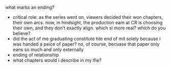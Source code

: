 what marks an ending?



- critical role: as the series went on, viewers decided their won chapters, their own arcs. now, in hindsight, the production eam at CR is choosing their own, and they don’t exactly align. which si more real? which do you believe? 
- did the act of me graduating constitute hte end of mit solely because i was handed a peice of paper? no, of course, becuase that paper only eans so much and only externally
- ending of relationship
- what chapters would i describe in my lfie?

